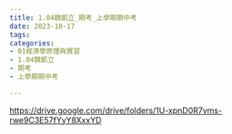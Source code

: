 ```yaml
---
title: 1.04魏凱立_期考_上學期期中考
date: 2023-10-17
tags: 
categories:
- 01經濟學原理與實習
- 1.04魏凱立
- 期考
- 上學期期中考

---
```

https://drive.google.com/drive/folders/1U-xpnD0R7vms-rwe9C3E57fYyY8XxxYD
